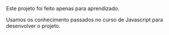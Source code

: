 Este projeto foi feito apenas para aprendizado.

Usamos os conhecimento passados no curso de Javascript para desenvolver o projeto.

